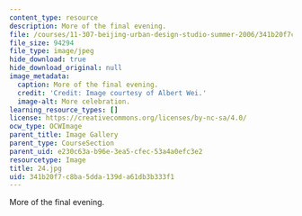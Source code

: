 ```yaml
---
content_type: resource
description: More of the final evening.
file: /courses/11-307-beijing-urban-design-studio-summer-2006/341b20f7c8ba5dda139da61db3b333f1_24.jpg
file_size: 94294
file_type: image/jpeg
hide_download: true
hide_download_original: null
image_metadata:
  caption: More of the final evening.
  credit: 'Credit: Image courtesy of Albert Wei.'
  image-alt: More celebration.
learning_resource_types: []
license: https://creativecommons.org/licenses/by-nc-sa/4.0/
ocw_type: OCWImage
parent_title: Image Gallery
parent_type: CourseSection
parent_uid: e230c63a-b96e-3ea5-cfec-53a4a0efc3e2
resourcetype: Image
title: 24.jpg
uid: 341b20f7-c8ba-5dda-139d-a61db3b333f1
---
```

More of the final evening.